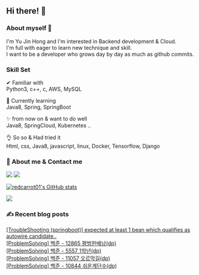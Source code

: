 

## Hi there! 👋


### About myself 🥕

I'm Yu Jin Hong and I'm interested in Backend development & Cloud.   
I'm full with eager to learn new technique and skill.   
I want to be a developer who grows day by day as much as github commits.   


### Skill Set 

✔ Familiar with  
Python3, c++, c, AWS, MySQL

🙌 Currently learning   
Java8, Spring, SpringBoot

✨ from now on & want to do well   
Java8, SpringCloud, Kubernetes ..

👌 So so & Had tried it  
Html, css, Java8, javascript, linux, Docker, Tensorflow, Django


### 📧 About me & Contact me 

  <a href="https://velog.io/@redcarrot01"><img src="https://img.shields.io/badge/Tech%20Blog-11B48A?style=flat-square&logo=Vimeo&logoColor=white&link=https://velog.io/@redcarrot01"/></a>  <a href="mailto:redccc9010@gmail.com"><img src="https://img.shields.io/badge/Gmail-d14836?style=flat-square&logo=Gmail&logoColor=white&link=redcarrot01@gmail.com"/></a> 


[![redcarrot01's GitHub stats](https://github-readme-stats.vercel.app/api?username=redcarrot01&count_private=true&show_icons=true&theme=omni)](https://github.com/anuraghazra/github-readme-stats)

<a href="https://hits.seeyoufarm.com"><img src="https://hits.seeyoufarm.com/api/count/incr/badge.svg?url=https%3A%2F%2Fgithub.com%2Fredcarrot01&count_bg=%2379C83D&title_bg=%23555555&icon=&icon_color=%23E7E7E7&title=hits&edge_flat=false"/></a>

### ✍ Recent blog posts 
[[TroubleShooting (springboot)] expected at least 1 bean which qualifies as autowire candidate..](https://velog.io/@redcarrot01/TroubleShooting-springboot-expected-at-least-1-bean-which-qualifies-as-autowire-candidate) <br>
[[ProblemSolving] 백준 - 12865 평범한배낭(dp)](https://velog.io/@redcarrot01/ProblemSolving-%EB%B0%B1%EC%A4%80-12865-%ED%8F%89%EB%B2%94%ED%95%9C%EB%B0%B0%EB%82%ADdp) <br>
[[ProblemSolving] 백준 - 5557 1학년(dp)](https://velog.io/@redcarrot01/ProblemSolving-%EB%B0%B1%EC%A4%80-5557-1%ED%95%99%EB%85%84dp) <br>
[[ProblemSolving] 백준 - 11057 오르막길(dp)](https://velog.io/@redcarrot01/ProblemSolving-%EB%B0%B1%EC%A4%80-9465-%EC%8A%A4%ED%8B%B0%EC%BB%A4dp-1ky2tzsk) <br>
[[ProblemSolving] 백준 - 10844 쉬운계단수(dp)](https://velog.io/@redcarrot01/ProblemSolving-%EB%B0%B1%EC%A4%80-10844-%EC%89%AC%EC%9A%B4%EA%B3%84%EB%8B%A8%EC%88%98dp) <br>
